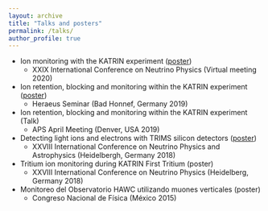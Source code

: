 ```yaml
---
layout: archive
title: "Talks and posters"
permalink: /talks/
author_profile: true
---
```


* Ion monitoring with the KATRIN experiment ([poster](https://AnaVizcaya.github.io/files/PosterNeutrino2020_IonsKATRIN.pdf))
    * XXIX International Conference on Neutrino Physics (Virtual meeting 2020)
* Ion retention, blocking and monitoring within the KATRIN experiment ([poster](https://AnaVizcaya.github.io/files/Final_AnaP_Heraeus_poster.pdf))
    * Heraeus Seminar (Bad Honnef, Germany 2019)
* Ion retention, blocking and monitoring within the KATRIN experiment (Talk)
    * APS April Meeting (Denver, USA 2019)
* Detecting light ions and electrons with TRIMS silicon detectors ([poster](https://AnaVizcaya.github.io/files/PosterFinal.pdf))
    * XXVIII International Conference on Neutrino Physics and Astrophysics (Heidelbergh, Germany 2018)
* Tritium ion monitoring during KATRIN First Tritium (poster) 
    * XXVIII International Conference on Neutrino Physics (Heidelberg, Germany 2018)
* Monitoreo del Observatorio HAWC utilizando muones verticales (poster)
   * Congreso Nacional de Física (México 2015)
